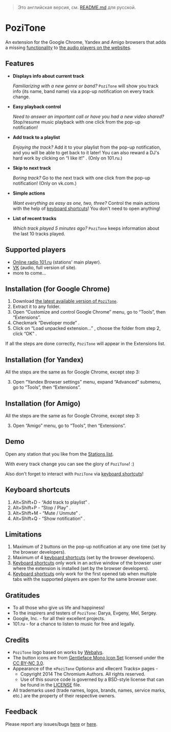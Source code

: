 > Это английская версия, см. [README.md](README.md) для русской.

PoziTone
=======

An extension for the Google Chrome, Yandex and Amigo browsers that adds a missing [functionality](#features) to [the audio players on the websites](#supported-players).


Features
--------

*	**Displays info about current track**

	_Familiarizing with a new genre or band?_
	`PoziTone` will show you track info (its name, band name) via a pop-up notification on every track change.

*	**Easy playback control**

	_Need to answer an important call or have you had a new video shared?_
	Stop/resume music playback with one click from the pop-up notification!

*	**Add track to a playlist**

	_Enjoying the track?_
	Add it to your playlist from the pop-up notification, and you will be able to get back to it later! You can also reward a DJ's hard work by clicking on “I like it!” . (Only on 101.ru.)

*	**Skip to next track**

	_Boring track?_
	Go to the next track with one click from the pop-up notification! (Only on vk.com.)

*	**Simple actions**

	_Want everything as easy as one, two, three?_
	Control the main actions with the help of [keyboard shortcuts](#keyboard-shortcuts)! You don't need to open anything!

*	**List of recent tracks**

	_Which track played 5 minutes ago?_
	`PoziTone` keeps information about the last 10 tracks played.


Supported players
--------

* [Online radio 101.ru](http://101.ru) (stations' main player).
* [VK](https://vk.com) (audio, full version of site).
* more to come...


Installation (for Google Chrome)
--------

1. Download [the latest available version of `PoziTone`](https://github.com/poziworld/pozitone/archive/develop.zip).
2. Extract it to any folder.
3. Open “Customize and control Google Chrome” menu, go to “Tools”, then “Extensions”.
4. Checkmark “Developer mode” .
5. Click on “Load unpacked extension...” , choose the folder from step 2, click “OK” .

If all the steps are done correctly, `PoziTone` will appear in the Extensions list.


Installation (for Yandex)
--------

All the steps are the same as for Google Chrome, except step 3:

3. Open “Yandex Browser settings” menu, expand “Advanced” submenu, go to “Tools”, then “Extensions”.


Installation (for Amigo)
--------

All the steps are the same as for Google Chrome, except step 3:

3. Open “Amigo” menu, go to “Tools”, then “Extensions”.


Demo
--------

Open any station that you like from the [Stations list](http://101.ru/?an=port_allchannels).

With every track change you can see the glory of `PoziTone`! :)

Also don't forget to interact with `PoziTone` via [keyboard shortcuts](#keyboard-shortcuts)!


Keyboard shortcuts
--------

1. Alt+Shift+D - “Add track to playlist” .
2. Alt+Shift+P - “Stop / Play” .
3. Alt+Shift+M - “Mute / Unmute” .
4. Alt+Shift+Q - “Show notification” .


Limitations
--------

1. Maximum of 2 buttons on the pop-up notification at any one time (set by the browser developers).
2. Maximum of 4 [keyboard shortcuts](#keyboard-shortcuts) (set by the browser developers).
3. [Keyboard shortcuts](#keyboard-shortcuts) only work in an active window of the browser user where the extension is installed (set by the browser developers).
4. [Keyboard shortcuts](#keyboard-shortcuts) only work for the first opened tab when multiple tabs with the supported players are open for the same browser user.


Gratitudes
--------

- To all those who give us life and happiness!
- To the inspirers and testers of `PoziTone`: Darya, Evgeny, Mel, Sergey.
- Google, Inc. - for all their excellent projects.
- 101.ru - for a chance to listen to music for free and legally.


Credits
--------

- `PoziTone` logo based on works by [Webalys](http://www.webalys.com).
- The button icons are from [Gentleface Mono Icon Set](http://gentleface.com/free_icon_set.html) 
licensed under the [CC BY-NC 3.0](http://creativecommons.org/licenses/by-nc/3.0/).
- Appearance of the «`PoziTone` Options» and «Recent Tracks» pages -
  * Copyright 2014 The Chromium Authors. All rights reserved.
  * Use of this source code is governed by a BSD-style license that can be found in the [LICENSE](http://src.chromium.org/viewvc/chrome/trunk/src/LICENSE) file.
- All trademarks used (trade names, logos, brands, names, service marks, etc.) are the property of their respective owners.


Feedback
--------

Please report any issues/bugs [here](https://github.com/poziworld/pozitone/issues) 
or [here](http://pozitone.idea.informer.com/).